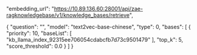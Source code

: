 "embedding_url": "https://10.89.136.60:28001/api/zae-ragknowledgebase/v1/knowledge_bases/retrieve",

{
    "question": "",
    "model": "text2vec-base-chinese",
    "type": 0,
    "bases": [
        {
            "priority": 10,
            "baseList": [
                "kb_llama_index_92315ee706054cdabcfb7d73c9501479"
            ],
            "top_k": 5,
            "score_threshold": 0.0
        }
    ]
}
<!--stackedit_data:
eyJoaXN0b3J5IjpbMTUwNjY2MjAzOSwxMzAxMTU3NDIxLC0xMz
M4MTkxNTc1LDE1NjU3MjYzMDAsLTEyNTc0NTk4NDcsMTgyNjU0
NTg5Nyw3MjUyMzcyNywtMjA4ODc0NjYxMiwtMjIyMTM1MzUsLT
E3NTQ1NTE3NDVdfQ==
-->